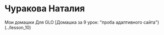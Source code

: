 # Чуракова Наталия
Мои домашки Для GLO
[Домашка за 9 урок: "проба адаптивного сайта"} (../lesson_10)
